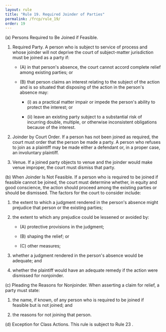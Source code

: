 ```yaml
---
layout: rule
title: "Rule 19. Required Joinder of Parties"
permalink: /frcp/rule_19/
order: 19
---
```


(a) Persons Required to Be Joined if Feasible.


1. Required Party. A person who is subject to service of process and whose joinder will not deprive the court of subject-matter jurisdiction must be joined as a party if:


    - (A) in that person's absence, the court cannot accord complete relief among existing parties; or


    - (B) that person claims an interest relating to the subject of the action and is so situated that disposing of the action in the person's absence may:


        - (i) as a practical matter impair or impede the person's ability to protect the interest; or


        - (ii) leave an existing party subject to a substantial risk of incurring double, multiple, or otherwise inconsistent obligations because of the interest.


2. Joinder by Court Order. If a person has not been joined as required, the court must order that the person be made a party. A person who refuses to join as a plaintiff may be made either a defendant or, in a proper case, an involuntary plaintiff.


3. Venue. If a joined party objects to venue and the joinder would make venue improper, the court must dismiss that party.


(b) When Joinder Is Not Feasible. If a person who is required to be joined if feasible cannot be joined, the court must determine whether, in equity and good conscience, the action should proceed among the existing parties or should be dismissed. The factors for the court to consider include:


1. the extent to which a judgment rendered in the person's absence might prejudice that person or the existing parties;


2. the extent to which any prejudice could be lessened or avoided by:


    - (A) protective provisions in the judgment;


    - (B) shaping the relief; or


    - (C) other measures;


3. whether a judgment rendered in the person's absence would be adequate; and


4. whether the plaintiff would have an adequate remedy if the action were dismissed for nonjoinder.


(c) Pleading the Reasons for Nonjoinder. When asserting a claim for relief, a party must state:


1. the name, if known, of any person who is required to be joined if feasible but is not joined; and


2. the reasons for not joining that person.


(d) Exception for Class Actions. This rule is subject to Rule 23 .
